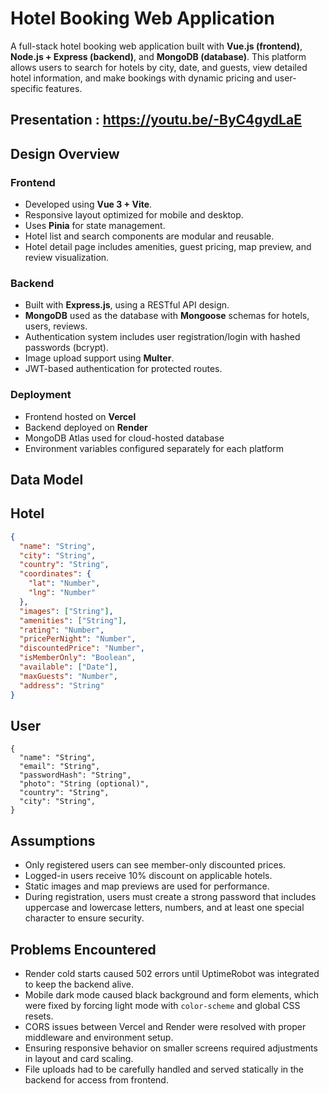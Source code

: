 #  Hotel Booking Web Application

A full-stack hotel booking web application built with **Vue.js (frontend)**, **Node.js + Express (backend)**, and **MongoDB (database)**. This platform allows users to search for hotels by city, date, and guests, view detailed hotel information, and make bookings with dynamic pricing and user-specific features.

Presentation : https://youtu.be/-ByC4gydLaE
---

## Design Overview

### Frontend
- Developed using **Vue 3 + Vite**.
- Responsive layout optimized for mobile and desktop.
- Uses **Pinia** for state management.
- Hotel list and search components are modular and reusable.
- Hotel detail page includes amenities, guest pricing, map preview, and review visualization.

###  Backend
- Built with **Express.js**, using a RESTful API design.
- **MongoDB** used as the database with **Mongoose** schemas for hotels, users, reviews.
- Authentication system includes user registration/login with hashed passwords (bcrypt).
- Image upload support using **Multer**.
- JWT-based authentication for protected routes.

###  Deployment
- Frontend hosted on **Vercel**
- Backend deployed on **Render**
- MongoDB Atlas used for cloud-hosted database
- Environment variables configured separately for each platform



##  Data Model

## Hotel
```json
{
  "name": "String",
  "city": "String",
  "country": "String",
  "coordinates": {
    "lat": "Number",
    "lng": "Number"
  },
  "images": ["String"],
  "amenities": ["String"],
  "rating": "Number",
  "pricePerNight": "Number",
  "discountedPrice": "Number",
  "isMemberOnly": "Boolean",
  "available": ["Date"],
  "maxGuests": "Number",
  "address": "String"
}
```

## User
```
{
  "name": "String",
  "email": "String",
  "passwordHash": "String",
  "photo": "String (optional)",
  "country": "String",
  "city": "String",
}
```
## Assumptions

- Only registered users can see member-only discounted prices.
- Logged-in users receive 10% discount on applicable hotels.
- Static images and map previews are used for performance.
- During registration, users must create a strong password that includes uppercase and lowercase letters, numbers, and at least one special character to ensure security.

## Problems Encountered

- Render cold starts caused 502 errors until UptimeRobot was integrated to keep the backend alive.
- Mobile dark mode caused black background and form elements, which were fixed by forcing light mode with `color-scheme` and global CSS resets.
- CORS issues between Vercel and Render were resolved with proper middleware and environment setup.
- Ensuring responsive behavior on smaller screens required adjustments in layout and card scaling.
- File uploads had to be carefully handled and served statically in the backend for access from frontend.

